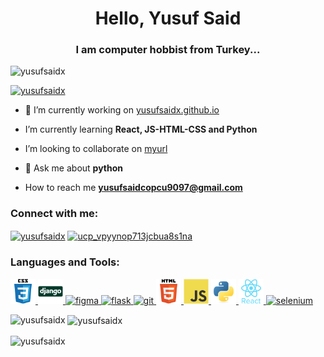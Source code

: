 <h1 align="center">Hello, Yusuf Said</h1> 
<h3 align="center">I am computer hobbist from Turkey...</h3>

<p align="left"> <img src="https://komarev.com/ghpvc/?username=yusufsaidx&label=Profile%20views&color=0e75b6&style=flat" alt="yusufsaidx" /> </p>

<p align="left"> <a href="https://twitter.com/yusufsaidx" target="blank"><img src="https://img.shields.io/twitter/follow/yusufsaidx?logo=twitter&style=for-the-badge" alt="yusufsaidx" /></a> </p>

- 🔭 I’m currently working on [yusufsaidx.github.io](https://github.com/yusufsaidx/yusufsaidx.github.io)

- I’m currently learning **React, JS-HTML-CSS and Python**

- I’m looking to collaborate on [myurl](https://github.com/yusufsaidx/myurl)

- 💬 Ask me about **python**

- How to reach me **yusufsaidcopcu9097@gmail.com**

<h3 align="left">Connect with me:</h3>
<p align="left">
<a href="https://twitter.com/yusufsaidx" target="blank"><img align="center" src="https://raw.githubusercontent.com/rahuldkjain/github-profile-readme-generator/master/src/images/icons/Social/twitter.svg" alt="yusufsaidx" height="30" width="40" /></a>
<a href="https://www.youtube.com/c/ucp_vpyynop713jcbua8s1na" target="blank"><img align="center" src="https://raw.githubusercontent.com/rahuldkjain/github-profile-readme-generator/master/src/images/icons/Social/youtube.svg" alt="ucp_vpyynop713jcbua8s1na" height="30" width="40" /></a>
</p>

<h3 align="left">Languages and Tools:</h3>
<p align="left"> <a href="#" target="_blank" rel="noreferrer"> <img src="https://raw.githubusercontent.com/devicons/devicon/master/icons/css3/css3-original-wordmark.svg" alt="css3" width="40" height="40"/> </a> <a href="#" target="_blank" rel="noreferrer"> <img src="https://raw.githubusercontent.com/devicons/devicon/master/icons/django/django-original.svg" alt="django" width="40" height="40"/> </a> <a href="" target="_blank" rel="noreferrer"> <img src="https://www.vectorlogo.zone/logos/figma/figma-icon.svg" alt="figma" width="40" height="40"/> </a> <a href="#" target="_blank" rel="noreferrer"> <img src="https://www.vectorlogo.zone/logos/pocoo_flask/pocoo_flask-icon.svg" alt="flask" width="40" height="40"/> </a> <a href="https://git-scm.com/" target="_blank" rel="noreferrer"> <img src="https://www.vectorlogo.zone/logos/git-scm/git-scm-icon.svg" alt="git" width="40" height="40"/> </a> <a href="#" target="_blank" rel="noreferrer"> <img src="https://raw.githubusercontent.com/devicons/devicon/master/icons/html5/html5-original-wordmark.svg" alt="html5" width="40" height="40"/> </a> <a href="#" target="_blank" rel="noreferrer"> <img src="https://raw.githubusercontent.com/devicons/devicon/master/icons/javascript/javascript-original.svg" alt="javascript" width="40" height="40"/> 
 <img src="https://raw.githubusercontent.com/devicons/devicon/master/icons/python/python-original.svg" alt="python" width="40" height="40"/> </a> <a href="
#" target="_blank" rel="noreferrer"> <img src="https://raw.githubusercontent.com/devicons/devicon/master/icons/react/react-original-wordmark.svg" alt="react" width="40" height="40"/> </a> <a href="#" target="_blank" rel="noreferrer"> <img src="https://raw.githubusercontent.com/detain/svg-logos/780f25886640cef088af994181646db2f6b1a3f8/svg/selenium-logo.svg" alt="selenium" width="40" height="40"/> </a> </p>

<p><img align="left" src="https://github-readme-stats.vercel.app/api/top-langs?username=yusufsaidx&show_icons=true&locale=en&layout=compact" alt="yusufsaidx" /></p>

<p>&nbsp;<img align="center" src="https://github-readme-stats.vercel.app/api?username=yusufsaidx&show_icons=true&locale=en" alt="yusufsaidx" /></p>

<p><img align="center" src="https://github-readme-streak-stats.herokuapp.com/?user=yusufsaidx&" alt="yusufsaidx" /></p>
